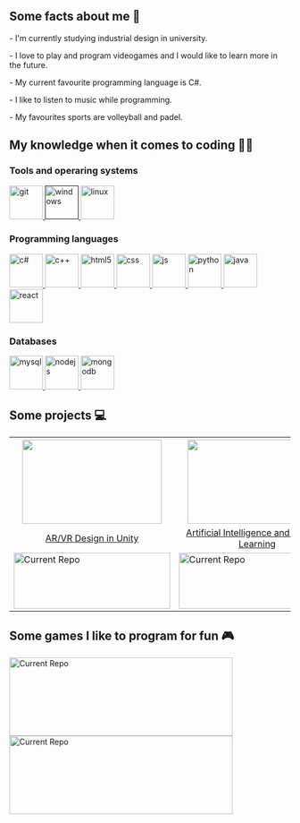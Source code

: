<h2>Some facts about me 💬</h2>
<p>- I'm currently studying industrial design in university.</p>
<p>- I love to play and program videogames and I would like to learn more in the future.</p>
<p>- My current favourite programming language is C#.</p>
<p>- I like to listen to music while programming.</p>
<p>- My favourites sports are volleyball and padel.</p>


<h2>My knowledge when it comes to coding 👩‍💻</h2>
<h3></h3>
<div class="row">
 <h3>Tools and operaring systems</h3>
 <a href="https://git-scm.com/">
  <img src="https://user-images.githubusercontent.com/77303061/182463620-ca62e8cc-38da-48b9-b212-0a1e5078cba8.png" width="60px" height="60px" alt="git"/>
 </a>
 <a href="">
  <img src="https://user-images.githubusercontent.com/77303061/182463473-66876fa0-1bdd-4c29-b571-b00ec609d446.png" width="60px" height="60px" alt="windows"/>
 </a>
 <a href="https://www.linux.org/">
  <img src="https://user-images.githubusercontent.com/77303061/182470080-c3759f28-bd98-491a-bc75-f4ac65508ada.png" width="60px" height="60px" alt="linux"/>
 </a>
 
 <h3>Programming languages</h3>
 <a href="https://www.w3schools.com/cs/index.php">
  <img src="https://user-images.githubusercontent.com/77303061/182465141-df0626a6-84fd-4bac-a29f-64459ca95c29.png" width="60px" height="60px" alt="c#"/>
 </a>
 <a href="https://www.w3schools.com/cpp/default.asp">
  <img src="https://user-images.githubusercontent.com/77303061/182467399-83b2db10-31f5-4945-8086-b143621f5110.png" width="60px" height="60px" alt="c++"/>
 </a>
 <a href="https://www.w3schools.com/html/">
  <img src="https://user-images.githubusercontent.com/77303061/182468157-e3b8aaaf-238f-4b31-9de4-9ed39d58d9b4.png" width="60px" height="60px" alt="html5"/>
 </a>
 <a href="https://www.w3schools.com/css/default.asp">
  <img src="https://user-images.githubusercontent.com/77303061/182468213-40a5e01d-5287-4399-953f-0893e27634ca.png" width="60px" height="60px" alt="css"/>
 </a>
 <a href="https://www.w3schools.com/js/default.asp">
  <img src="https://user-images.githubusercontent.com/77303061/182467804-8b4d1395-480f-45ae-a00c-0cd9113ba10d.png" width="60px" height="60px" alt="js"/>
 </a>
 <a href="https://www.python.org/">
  <img src="https://user-images.githubusercontent.com/77303061/182468308-83d818b3-60a3-4cf9-8767-591c9e7004fe.png" width="60px" height="60px" alt="python"/>
 </a>
 <a href="https://www.java.com/es/">
  <img src="https://user-images.githubusercontent.com/77303061/182468475-d5f3f080-b8f9-477d-8d23-3b94943c0782.png" width="60px" height="60px" alt="java"/>
 </a>
 <a href="https://es.reactjs.org/">
  <img src="https://user-images.githubusercontent.com/77303061/182468571-87c8f6ef-f04e-4341-82d5-e628fd889961.png" width="60px" height="60px" alt="react"/>
 </a>
 
 <h3>Databases</h3>
 <a href="https://www.mysql.com">
  <img src="https://user-images.githubusercontent.com/77303061/182468759-3ec488e7-2a18-4faf-9cca-fb0333b70fcf.png" width="60px" height="60px" alt="mysql"/>
 </a>
 <a href="https://nodejs.org">
  <img src="https://user-images.githubusercontent.com/77303061/182469128-aff3fd58-a9ab-4226-bf0d-a34de7f004f4.png" width="60px" height="60px" alt="nodejs"/>
 </a>
 <a href="https://www.mongodb.com/">
  <img src="https://user-images.githubusercontent.com/77303061/182469888-f93b8d40-2dac-4ce9-9c4e-21067d57b16f.png" width="60px" height="60px" alt="mongodb"/>
 </a>
</div>


<h2>Some projects 💻</h2>
<table>
 <tr>
  <th><img src="https://user-images.githubusercontent.com/77303061/178083134-609ed7ef-f547-4531-a6d5-b76abeec064a.png" width="250px" height="150px"/></th>
  <th><img src="https://user-images.githubusercontent.com/77303061/178085166-5beb19e2-0b24-4e2d-94a8-d093305a1714.png" width="250px" height="150px"/></th>
  <th><img src="https://user-images.githubusercontent.com/77303061/178085184-848a4276-5e6b-433e-8ba1-7358cb467bc4.png" width="250px" height="150px"/></th>
</tr>
<tr align="center">
  <td><a href="https://www.idtech.com/courses/virtual-academy-ar-vr-unity-nyu-tandon#/reg-flow/product-availability">AR/VR Design in Unity</a></td>
  <td><a href="https://www.idtech.com/courses/virtual-academy-ai-machine-learning-nvidia#/reg-flow/product-availability">Artificial Intelligence and Machine Learning</a></td>
  <td><a href="https://www.idtech.com/courses/virtual-javascript-coding-powered-by-mit-open-learning-teen-tech-summer-certification-1#/reg-flow/product-availability">JavaScript Coding</a></td>
 </tr>
 <tr>
  <td>
   <a href="https://github.com/etrancho/Discover-Things">  
    <img src="https://github-readme-stats.vercel.app/api/pin/?username=etrancho&repo=Discover-Things&theme=dark" alt="Current Repo" width="280px" height="100px"/>
   </a>
  </td>
  <td>
   <a href="https://github.com/etrancho/AI_Galaxies">  
    <img src="https://github-readme-stats.vercel.app/api/pin/?username=etrancho&repo=AI_Galaxies&theme=dark" alt="Current Repo" width="280px" height="100px"/>
   </a>
  </td>
  <td>
   <a href="https://github.com/etrancho/JavaScript_Course">  
    <img src="https://github-readme-stats.vercel.app/api/pin/?username=etrancho&repo=JavaScript_Course&theme=dark" alt="Current Repo" width="280px" height="100px"/>
   </a>
  </td>
 </tr>
</table>

<h2>Some games I like to program for fun 🎮</h2>
<a href="https://github.com/etrancho/SnakeGame">  
 <img src="https://github-readme-stats.vercel.app/api/pin/?username=etrancho&repo=SnakeGame&theme=dark" alt="Current Repo" width="400px" height="140px"/>
</a>
<a href="https://github.com/etrancho/MyHome">  
 <img src="https://github-readme-stats.vercel.app/api/pin/?username=etrancho&repo=MyHome&theme=dark" alt="Current Repo" width="400px" height="140px"/>
</a>

 

